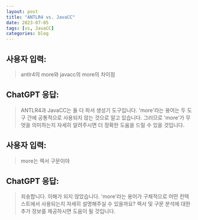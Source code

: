```yaml
---
layout: post
title: "ANTLR4 vs. JavaCC"
date: 2023-07-05
tags: [vs, JavaCC]
categories: blog
---
```


## 사용자 입력:
> antlr4의 more와 javacc의 more의 차이점

## ChatGPT 응답:
> ANTLR4과 JavaCC는 둘 다 파서 생성기 도구입니다. 'more'라는 용어는 두 도구 간에 공통적으로 사용되지 않는 것으로 알고 있습니다. 그러므로 'more'가 무엇을 의미하는지 자세히 알려주시면 더 정확한 도움을 드릴 수 있을 것입니다.

## 사용자 입력:
> more는 렉서 구문이야

## ChatGPT 응답:
> 죄송합니다. 이해가 되지 않았습니다. 'more'라는 용어가 구체적으로 어떤 컨텍스트에서 사용되는지 자세히 설명해주실 수 있을까요? 렉서 및 구문 분석에 대한 추가 정보를 제공하시면 도움이 될 것입니다.

